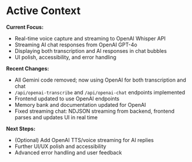 # Active Context

**Current Focus:**  
- Real-time voice capture and streaming to OpenAI Whisper API
- Streaming AI chat responses from OpenAI GPT-4o
- Displaying both transcription and AI responses in chat bubbles
- UI polish, accessibility, and error handling

**Recent Changes:**  
- All Gemini code removed; now using OpenAI for both transcription and chat
- `/api/openai-transcribe` and `/api/openai-chat` endpoints implemented
- Frontend updated to use OpenAI endpoints
- Memory bank and documentation updated for OpenAI
- Fixed streaming chat: NDJSON streaming from backend, frontend parses and updates UI in real time

**Next Steps:**  
- (Optional) Add OpenAI TTS/voice streaming for AI replies
- Further UI/UX polish and accessibility
- Advanced error handling and user feedback
